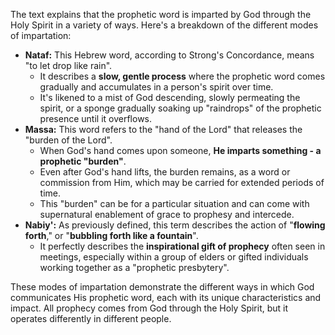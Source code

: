 The text explains that the prophetic word is imparted by God through the Holy Spirit in a variety of ways. Here's a breakdown of the different modes of impartation:

*   **Nataf:** This Hebrew word, according to Strong's Concordance, means "to let drop like rain".
    *   It describes a **slow, gentle process** where the prophetic word comes gradually and accumulates in a person's spirit over time.
    *   It's likened to a mist of God descending, slowly permeating the spirit, or a sponge gradually soaking up "raindrops" of the prophetic presence until it overflows.
*   **Massa:** This word refers to the "hand of the Lord" that releases the "burden of the Lord".
    *   When God's hand comes upon someone, **He imparts something - a prophetic "burden"**.
    *   Even after God's hand lifts, the burden remains, as a word or commission from Him, which may be carried for extended periods of time.
    *  This "burden" can be for a particular situation and can come with supernatural enablement of grace to prophesy and intercede.
*   **Nabiy':** As previously defined, this term describes the action of "**flowing forth**," or "**bubbling forth like a fountain**".
    *   It perfectly describes the **inspirational gift of prophecy** often seen in meetings, especially within a group of elders or gifted individuals working together as a "prophetic presbytery".

These modes of impartation demonstrate the different ways in which God communicates His prophetic word, each with its unique characteristics and impact. All prophecy comes from God through the Holy Spirit, but it operates differently in different people.
